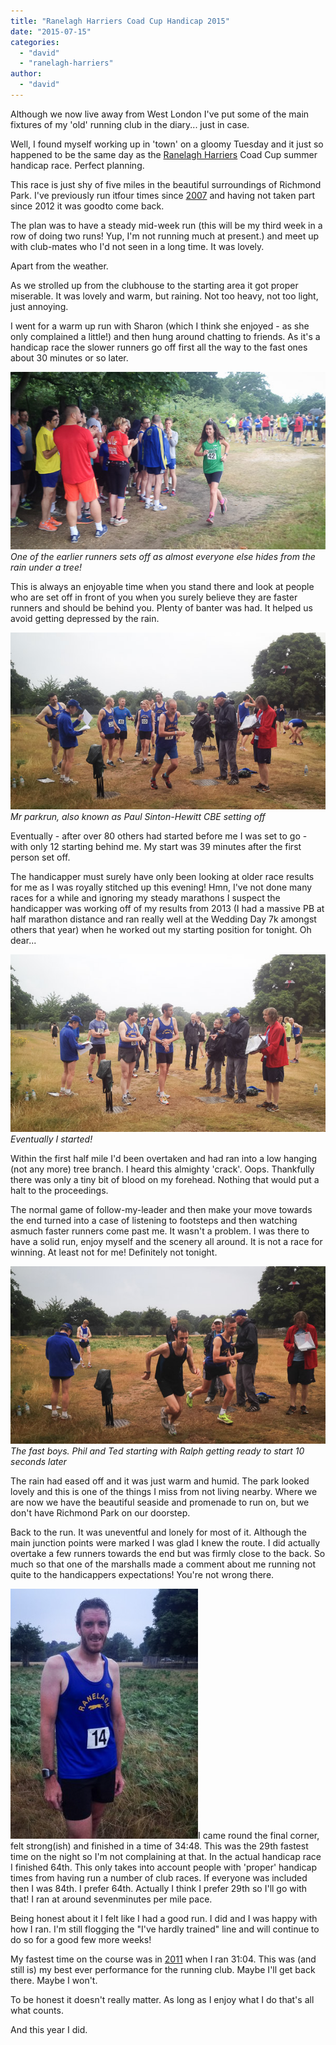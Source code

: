 ```yaml
---
title: "Ranelagh Harriers Coad Cup Handicap 2015"
date: "2015-07-15"
categories: 
  - "david"
  - "ranelagh-harriers"
author: 
  - "david"
---
```


Although we now live away from West London I've put some of the main fixtures of my 'old' running club in the diary... just in case.

Well, I found myself working up in 'town' on a gloomy Tuesday and it just so happened to be the same day as the [Ranelagh Harriers](http://www.ranelagh-harriers.com) Coad Cup summer handicap race. Perfect planning.

This race is just shy of five miles in the beautiful surroundings of Richmond Park. I've previously run itfour times since [2007](/2007/07/ranelagh-harriers-coad-cup-2007/) and having not taken part since 2012 it was goodto come back.

The plan was to have a steady mid-week run (this will be my third week in a row of doing two runs! Yup, I'm not running much at present.) and meet up with club-mates who I'd not seen in a long time. It was lovely.

Apart from the weather.

As we strolled up from the clubhouse to the starting area it got proper miserable. It was lovely and warm, but raining. Not too heavy, not too light, just annoying.

I went for a warm up run with Sharon (which I think she enjoyed - as she only complained a little!) and then hung around chatting to friends. As it's a handicap race the slower runners go off first all the way to the fast ones about 30 minutes or so later.

![One of the earlier runners sets off as almost everyone else hides from the rain under a tree!](/images/2015/20150714-6967.jpg) 
*One of the earlier runners sets off as almost everyone else hides from the rain under a tree!*

This is always an enjoyable time when you stand there and look at people who are set off in front of you when you surely believe they are faster runners and should be behind you. Plenty of banter was had. It helped us avoid getting depressed by the rain.

![Mr parkrun, also known as Paul Sinton-Hewitt CBE setting off](/images/2015/20150714-6970.jpg) 
*Mr parkrun, also known as Paul Sinton-Hewitt CBE setting off*

Eventually - after over 80 others had started before me I was set to go - with only 12 starting behind me. My start was 39 minutes after the first person set off.

The handicapper must surely have only been looking at older race results for me as I was royally stitched up this evening! Hmn, I've not done many races for a while and ignoring my steady marathons I suspect the handicapper was working off of my results from 2013 (I had a massive PB at half marathon distance and ran really well at the Wedding Day 7k amongst others that year) when he worked out my starting position for tonight. Oh dear...

![Eventually I started!](/images/2015/20150714-6971.jpg) 
*Eventually I started!*

Within the first half mile I'd been overtaken and had ran into a low hanging (not any more) tree branch. I heard this almighty 'crack'. Oops. Thankfully there was only a tiny bit of blood on my forehead. Nothing that would put a halt to the proceedings.

The normal game of follow-my-leader and then make your move towards the end turned into a case of listening to footsteps and then watching asmuch faster runners come past me. It wasn't a problem. I was there to have a solid run, enjoy myself and the scenery all around. It is not a race for winning. At least not for me! Definitely not tonight.

![The fast boys. Phil and Ted starting with Ralph getting ready to start 10 seconds later](/images/2015/20150714-6973.jpg) 
*The fast boys. Phil and Ted starting with Ralph getting ready to start 10 seconds later*

The rain had eased off and it was just warm and humid. The park looked lovely and this is one of the things I miss from not living nearby. Where we are now we have the beautiful seaside and promenade to run on, but we don't have Richmond Park on our doorstep.

Back to the run. It was uneventful and lonely for most of it. Although the main junction points were marked I was glad I knew the route. I did actually overtake a few runners towards the end but was firmly close to the back. So much so that one of the marshalls made a comment about me running not quite to the handicappers expectations! You're not wrong there.

![20150714-6974](/images/2015/20150714-6974-300x400.jpg)I came round the final corner, felt strong(ish) and finished in a time of 34:48. This was the 29th fastest time on the night so I'm not complaining at that. In the actual handicap race I finished 64th. This only takes into account people with 'proper' handicap times from having run a number of club races. If everyone was included then I was 84th. I prefer 64th. Actually I think I prefer 29th so I'll go with that! I ran at around sevenminutes per mile pace.

Being honest about it I felt like I had a good run. I did and I was happy with how I ran. I'm still flogging the "I've hardly trained" line and will continue to do so for a good few more weeks!

My fastest time on the course was in [2011](/2011/07/ranelagh-harriers-coad-cup-handicap-2011/) when I ran 31:04. This was (and still is) my best ever performance for the running club. Maybe I'll get back there. Maybe I won't.

To be honest it doesn't really matter. As long as I enjoy what I do that's all what counts.

And this year I did.
